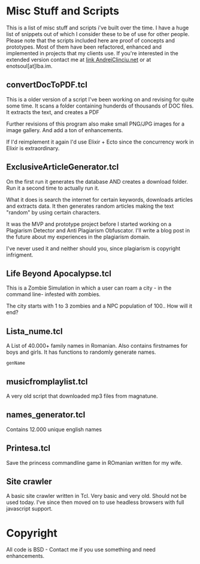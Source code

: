 # Misc Stuff and Scripts

This is a list of misc stuff and scripts i've built over the time.
I have a huge list of snippets out of which I consider these to be of use for other people.
Please note that the scripts included here are proof of concepts and prototypes. 
Most of them have been refactored, enhanced and implemented in projects that my clients use.
If you're interested in the extended version contact me at [link AndreiClinciu.net](http://andreiclinciu.net) or at enotsoul[at]lba.im.



## convertDocToPDF.tcl 
This is a older version of a script I've been working on and revising for quite some time.
It scans a folder containing hunderds of thousands of DOC files.
It extracts the text, and creates a PDF

Further revisions of this program also make small PNG/JPG images for a image gallery.  And add a ton of enhancements.

If I'd reimplement it again I'd use Elixir + Ecto since the concurrency work in Elixir is extraordinary.


## ExclusiveArticleGenerator.tcl
On the first run it generates the database AND creates a download folder. Run it a second time to actually run it.

What it does is search the internet for certain keywords, downloads articles and extracts data.
It then generates random articles making the text "random" by using certain characters.

It was the MVP and prototype project before I started working on a Plagiarism Detector and Anti Plagiarism Obfuscator.
I'll write a blog post in the future about my experiences in the plagiarism domain.

I've never used it and neither should you, since plagiarism is copyright infrigment.


## Life Beyond Apocalypse.tcl 
This is a Zombie Simulation in which a user can roam a city - in the command line-  infested with zombies.

The city starts with 1 to 3 zombies and a NPC population of 100.. How will it end?

## Lista_nume.tcl

A List of 40.000+ family names in Romanian. Also contains firstnames for boys and girls.
It has functions to randomly generate names.
```
genName
```

## musicfromplaylist.tcl
A very old script that downloaded mp3 files from magnatune.


## names_generator.tcl
Contains 12.000 unique english names

## Printesa.tcl

Save the princess commandline game in ROmanian written for my wife.

## Site crawler
A basic site crawler written in Tcl. Very basic and very old. Should not be used today. I've since then moved on to use headless browsers with full javascript support.




# Copyright
All code is BSD - Contact me if you use something and need enhancements.
